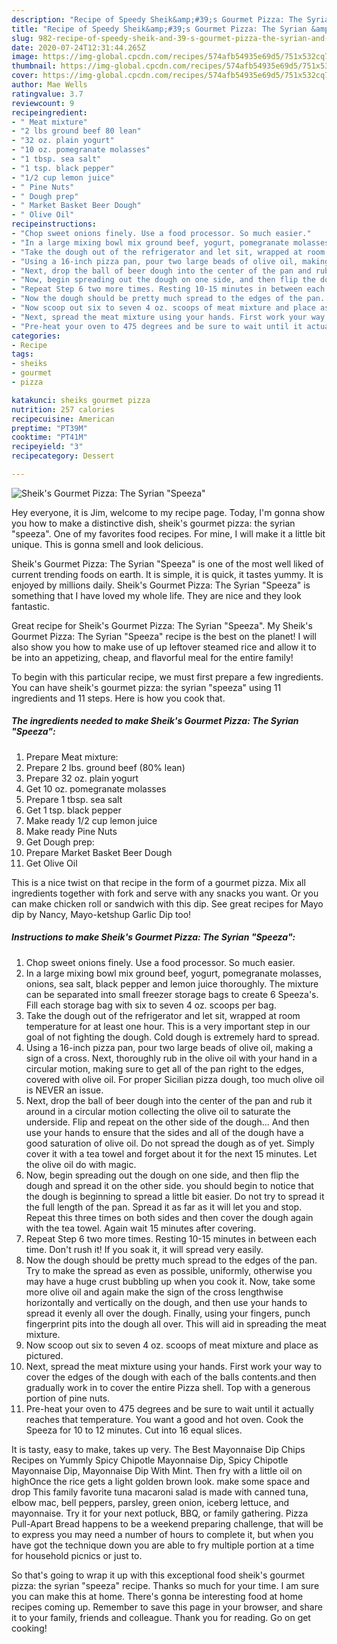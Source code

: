 ```yaml
---
description: "Recipe of Speedy Sheik&amp;#39;s Gourmet Pizza: The Syrian &amp;#34;Speeza&amp;#34;"
title: "Recipe of Speedy Sheik&amp;#39;s Gourmet Pizza: The Syrian &amp;#34;Speeza&amp;#34;"
slug: 982-recipe-of-speedy-sheik-and-39-s-gourmet-pizza-the-syrian-and-34-speeza-and-34
date: 2020-07-24T12:31:44.265Z
image: https://img-global.cpcdn.com/recipes/574afb54935e69d5/751x532cq70/sheiks-gourmet-pizza-the-syrian-speeza-recipe-main-photo.jpg
thumbnail: https://img-global.cpcdn.com/recipes/574afb54935e69d5/751x532cq70/sheiks-gourmet-pizza-the-syrian-speeza-recipe-main-photo.jpg
cover: https://img-global.cpcdn.com/recipes/574afb54935e69d5/751x532cq70/sheiks-gourmet-pizza-the-syrian-speeza-recipe-main-photo.jpg
author: Mae Wells
ratingvalue: 3.7
reviewcount: 9
recipeingredient:
- " Meat mixture"
- "2 lbs ground beef 80 lean"
- "32 oz. plain yogurt"
- "10 oz. pomegranate molasses"
- "1 tbsp. sea salt"
- "1 tsp. black pepper"
- "1/2 cup lemon juice"
- " Pine Nuts"
- " Dough prep"
- " Market Basket Beer Dough"
- " Olive Oil"
recipeinstructions:
- "Chop sweet onions finely. Use a food processor. So much easier."
- "In a large mixing bowl mix ground beef, yogurt, pomegranate molasses, onions, sea salt, black pepper and lemon juice thoroughly. The mixture can be separated into small freezer storage bags to create 6 Speeza&#39;s. Fill each storage bag with six to seven 4 oz. scoops per bag."
- "Take the dough out of the refrigerator and let sit, wrapped at room temperature for at least one hour. This is a very important step in our goal of not fighting the dough. Cold dough is extremely hard to spread."
- "Using a 16-inch pizza pan, pour two large beads of olive oil, making a sign of a cross. Next, thoroughly rub in the olive oil with your hand in a circular motion, making sure to get all of the pan right to the edges, covered with olive oil. For proper Sicilian pizza dough, too much olive oil is NEVER an issue."
- "Next, drop the ball of beer dough into the center of the pan and rub it around in a circular motion collecting the olive oil to saturate the underside. Flip and repeat on the other side of the dough... And then use your hands to ensure that the sides and all of the dough have a good saturation of olive oil. Do not spread the dough as of yet. Simply cover it with a tea towel and forget about it for the next 15 minutes. Let the olive oil do with magic."
- "Now, begin spreading out the dough on one side, and then flip the dough and spread it on the other side. you should begin to notice that the dough is beginning to spread a little bit easier. Do not try to spread it the full length of the pan. Spread it as far as it will let you and stop. Repeat this three times on both sides and then cover the dough again with the tea towel. Again wait 15 minutes after covering."
- "Repeat Step 6 two more times. Resting 10-15 minutes in between each time. Don&#39;t rush it! If you soak it, it will spread very easily."
- "Now the dough should be pretty much spread to the edges of the pan. Try to make the spread as even as possible, uniformly, otherwise you may have a huge crust bubbling up when you cook it. Now, take some more olive oil and again make the sign of the cross lengthwise horizontally and vertically on the dough, and then use your hands to spread it evenly all over the dough. Finally, using your fingers, punch fingerprint pits into the dough all over. This will aid in spreading the meat mixture."
- "Now scoop out six to seven 4 oz. scoops of meat mixture and place as pictured."
- "Next, spread the meat mixture using your hands. First work your way to cover the edges of the dough with each of the balls contents.and then gradually work in to cover the entire Pizza shell. Top with a generous portion of pine nuts."
- "Pre-heat your oven to 475 degrees and be sure to wait until it actually reaches that temperature. You want a good and hot oven. Cook the Speeza for 10 to 12 minutes. Cut into 16 equal slices."
categories:
- Recipe
tags:
- sheiks
- gourmet
- pizza

katakunci: sheiks gourmet pizza 
nutrition: 257 calories
recipecuisine: American
preptime: "PT39M"
cooktime: "PT41M"
recipeyield: "3"
recipecategory: Dessert

---
```



![Sheik&#39;s Gourmet Pizza: The Syrian &#34;Speeza&#34;](https://img-global.cpcdn.com/recipes/574afb54935e69d5/751x532cq70/sheiks-gourmet-pizza-the-syrian-speeza-recipe-main-photo.jpg)

Hey everyone, it is Jim, welcome to my recipe page. Today, I'm gonna show you how to make a distinctive dish, sheik&#39;s gourmet pizza: the syrian &#34;speeza&#34;. One of my favorites food recipes. For mine, I will make it a little bit unique. This is gonna smell and look delicious.

Sheik&#39;s Gourmet Pizza: The Syrian &#34;Speeza&#34; is one of the most well liked of current trending foods on earth. It is simple, it is quick, it tastes yummy. It is enjoyed by millions daily. Sheik&#39;s Gourmet Pizza: The Syrian &#34;Speeza&#34; is something that I have loved my whole life. They are nice and they look fantastic.

Great recipe for Sheik&#39;s Gourmet Pizza: The Syrian &#34;Speeza&#34;. My Sheik&#39;s Gourmet Pizza: The Syrian &#34;Speeza&#34; recipe is the best on the planet! I will also show you how to make use of up leftover steamed rice and allow it to be into an appetizing, cheap, and flavorful meal for the entire family!


To begin with this particular recipe, we must first prepare a few ingredients. You can have sheik&#39;s gourmet pizza: the syrian &#34;speeza&#34; using 11 ingredients and 11 steps. Here is how you cook that.

<!--inarticleads1-->

##### The ingredients needed to make Sheik&#39;s Gourmet Pizza: The Syrian &#34;Speeza&#34;:

1. Prepare  Meat mixture:
1. Prepare 2 lbs. ground beef (80% lean)
1. Prepare 32 oz. plain yogurt
1. Get 10 oz. pomegranate molasses
1. Prepare 1 tbsp. sea salt
1. Get 1 tsp. black pepper
1. Make ready 1/2 cup lemon juice
1. Make ready  Pine Nuts
1. Get  Dough prep:
1. Prepare  Market Basket Beer Dough
1. Get  Olive Oil


This is a nice twist on that recipe in the form of a gourmet pizza. Mix all ingredients together with fork and serve with any snacks you want. Or you can make chicken roll or sandwich with this dip. See great recipes for Mayo dip by Nancy, Mayo-ketshup Garlic Dip too! 

<!--inarticleads2-->

##### Instructions to make Sheik&#39;s Gourmet Pizza: The Syrian &#34;Speeza&#34;:

1. Chop sweet onions finely. Use a food processor. So much easier.
1. In a large mixing bowl mix ground beef, yogurt, pomegranate molasses, onions, sea salt, black pepper and lemon juice thoroughly. The mixture can be separated into small freezer storage bags to create 6 Speeza&#39;s. Fill each storage bag with six to seven 4 oz. scoops per bag.
1. Take the dough out of the refrigerator and let sit, wrapped at room temperature for at least one hour. This is a very important step in our goal of not fighting the dough. Cold dough is extremely hard to spread.
1. Using a 16-inch pizza pan, pour two large beads of olive oil, making a sign of a cross. Next, thoroughly rub in the olive oil with your hand in a circular motion, making sure to get all of the pan right to the edges, covered with olive oil. For proper Sicilian pizza dough, too much olive oil is NEVER an issue.
1. Next, drop the ball of beer dough into the center of the pan and rub it around in a circular motion collecting the olive oil to saturate the underside. Flip and repeat on the other side of the dough... And then use your hands to ensure that the sides and all of the dough have a good saturation of olive oil. Do not spread the dough as of yet. Simply cover it with a tea towel and forget about it for the next 15 minutes. Let the olive oil do with magic.
1. Now, begin spreading out the dough on one side, and then flip the dough and spread it on the other side. you should begin to notice that the dough is beginning to spread a little bit easier. Do not try to spread it the full length of the pan. Spread it as far as it will let you and stop. Repeat this three times on both sides and then cover the dough again with the tea towel. Again wait 15 minutes after covering.
1. Repeat Step 6 two more times. Resting 10-15 minutes in between each time. Don&#39;t rush it! If you soak it, it will spread very easily.
1. Now the dough should be pretty much spread to the edges of the pan. Try to make the spread as even as possible, uniformly, otherwise you may have a huge crust bubbling up when you cook it. Now, take some more olive oil and again make the sign of the cross lengthwise horizontally and vertically on the dough, and then use your hands to spread it evenly all over the dough. Finally, using your fingers, punch fingerprint pits into the dough all over. This will aid in spreading the meat mixture.
1. Now scoop out six to seven 4 oz. scoops of meat mixture and place as pictured.
1. Next, spread the meat mixture using your hands. First work your way to cover the edges of the dough with each of the balls contents.and then gradually work in to cover the entire Pizza shell. Top with a generous portion of pine nuts.
1. Pre-heat your oven to 475 degrees and be sure to wait until it actually reaches that temperature. You want a good and hot oven. Cook the Speeza for 10 to 12 minutes. Cut into 16 equal slices.


It is tasty, easy to make, takes up very. The Best Mayonnaise Dip Chips Recipes on Yummly Spicy Chipotle Mayonnaise Dip, Spicy Chipotle Mayonnaise Dip, Mayonnaise Dip With Mint. Then fry with a little oil on highOnce the rice gets a light golden brown look. make some space and drop This family favorite tuna macaroni salad is made with canned tuna, elbow mac, bell peppers, parsley, green onion, iceberg lettuce, and mayonnaise. Try it for your next potluck, BBQ, or family gathering. Pizza Pull-Apart Bread happens to be a weekend preparing challenge, that will be to express you may need a number of hours to complete it, but when you have got the technique down you are able to fry multiple portion at a time for household picnics or just to. 

So that's going to wrap it up with this exceptional food sheik&#39;s gourmet pizza: the syrian &#34;speeza&#34; recipe. Thanks so much for your time. I am sure you can make this at home. There's gonna be interesting food at home recipes coming up. Remember to save this page in your browser, and share it to your family, friends and colleague. Thank you for reading. Go on get cooking!
